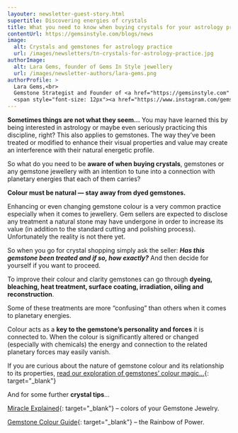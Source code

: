 ```yaml
---
layouter: newsletter-guest-story.html
supertitle: Discovering energies of crystals
title: What you need to know when buying crystals for your astrology practice
contentUrl: https://gemsinstyle.com/blogs/news
image:
  alt: Crystals and gemstones for astrology practice
  url: /images/newsletters/tn-crystals-for-astrology-practice.jpg
authorImage:
  alt: Lara Gems, founder of Gems In Style jewellery
  url: /images/newsletter-authors/lara-gems.png
authorProfile: >
  Lara Gems,<br>
  Gemstone Strategist and Founder of <a href="https://gemsinstyle.com" target="_blank">Gems In Style Jewellery</a><br>
  <span style="font-size: 12px"><a href="https://www.instagram.com/gemsinstyle/" target="_blank">Instagram</a> &bull; <a href="https://www.facebook.com/gemsinstyle/" target="_blank">Facebook</a></span>
---
```


**Sometimes things are not what they seem…** You may have learned this by being interested in astrology or maybe even seriously practicing this discipline, right? This also applies to gemstones. The way they’ve been treated or modified to enhance their visual properties and value may create an interference with their natural energetic profile.

So what do you need to be **aware of when buying crystals**, gemstones or any gemstone jewellery with an intention to tune into a connection with planetary energies that each of them carries?

**Colour must be natural — stay away from dyed gemstones.**

Enhancing or even changing gemstone colour is a very common practice especially when it comes to jewellery. Gem sellers are expected to disclose any treatment a natural stone may have undergone in order to increase its value (in addition to the standard cutting and polishing process). Unfortunately the reality is not there yet.

So when you go for crystal shopping simply ask the seller: **_Has this gemstone been treated and if so, how exactly?_** And then decide for yourself if you want to proceed.

To improve their colour and clarity gemstones can go through **dyeing, bleaching, heat treatment, surface coating, irradiation, oiling and reconstruction**. 

Some of these treatments are more “confusing” than others when it comes to planetary energies. 

Colour acts as a **key to the gemstone’s personality and forces** it is connected to. When the colour is significantly altered or changed (especially with chemicals) the energy and connection to the related planetary forces may easily vanish. 

If you are curious about the nature of gemstone colour and its relationship to its properties, [read our exploration of gemstones’ colour magic…](https://gemsinstyle.com/blogs/news/tagged/colour){: target="_blank"}

And for some further **crystal tips**…

[Miracle Explained](https://gemsinstyle.com/blogs/news/miracle-explained-colors-of-your-gemstone-jewelry){: target="_blank"} – colors of your Gemstone Jewelry.

[Gemstone Colour Guide](https://gemsinstyle.com/blogs/news/gemstone-colour-guide){: target="_blank"} – the Rainbow of Power.
